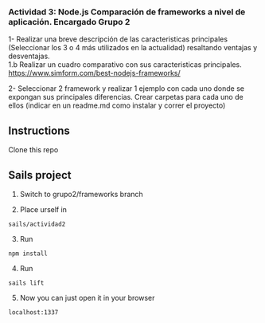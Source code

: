 ### Actividad 3: Node.js Comparación de frameworks a nivel de aplicación. Encargado Grupo 2

1- Realizar una breve descripción de las caracteristicas principales (Seleccionar los 3 o 4 más utilizados en la actualidad) resaltando ventajas y desventajas.  
1.b Realizar un cuadro comparativo con sus caracteristicas principales.  
https://www.simform.com/best-nodejs-frameworks/

2- Seleccionar 2 framework y realizar 1 ejemplo con cada uno donde se expongan sus principales diferencias. Crear carpetas para cada uno de ellos (indicar en un readme.md como instalar y correr el proyecto)

## Instructions

Clone this repo

## Sails project

1. Switch to grupo2/frameworks branch

2. Place urself in

```console
sails/actividad2
```

3. Run

```console
npm install
```

4. Run

```console
sails lift
```

5. Now you can just open it in your browser

```console
localhost:1337
```
